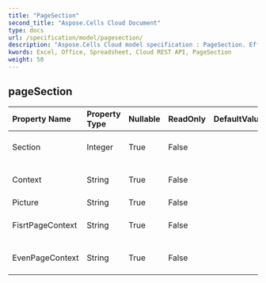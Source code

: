 ```yaml
---
title: "PageSection"
second_title: "Aspose.Cells Cloud Document"
type: docs
url: /specification/model/pagesection/
description: "Aspose.Cells Cloud model specification : PageSection. Effortlessly handle Excel and other spreadsheet documents with features like opening, generating, editing, splitting, merging, comparing, and converting."
kwords: Excel, Office, Spreadsheet, Cloud REST API, PageSection
weight: 50
---
```


## **pageSection**

 

| Property Name | Property Type | Nullable |  ReadOnly | DefaultValue | Description | 
| :- | :- | :- |:- |  :- | :- |
| Section | Integer | True |  False |  | 0,1,2  left , middle ,right |  
| Context | String | True |  False |  | page context script             |  
| Picture | String | True |  False |  |  |  
| FisrtPageContext | String | True |  False |  | fisrt page context script |  
| EvenPageContext | String | True |  False |  | Even page context script |  

